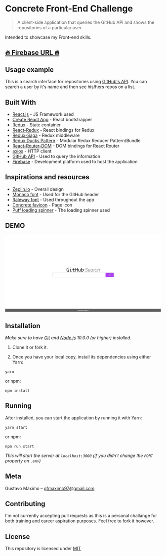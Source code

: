 # Concrete Front-End Challenge
> A client-side application that queries the GitHub API and shows the repositories of a particular user.

Intended to showcase my Front-end skills.

## [:fire: Firebase URL :fire:](https://desafio-concrete-9139e.firebaseapp.com/)

## Usage example

This is a search interface for repositories using [GitHub's API](https://developer.github.com/v3/).
You can search a user by it's name and then see his/hers repos on a list.

## Built With

* [React.js](https://reactjs.org/) - JS Framework used
* [Create React App](https://create-react-app.dev/) - React bootstrapper
* [Redux](https://redux.js.org/) - State container
* [React-Redux](https://github.com/reduxjs/react-redux) - React bindings for Redux
* [Redux-Saga](https://github.com/redux-saga/redux-saga) - Redux middleware
* [Redux Ducks Pattern](https://github.com/erikras/ducks-modular-redux) - Modular Redux Reducer Pattern/Bundle
* [React-Router-DOM](https://www.npmjs.com/package/react-router-dom) - DOM bindings for React Router
* [axios](https://github.com/axios/axios) - HTTP client
* [GitHub API](https://developer.github.com/v3/) - Used to query the information
* [Firebase](https://firebase.google.com/) -  Development platform used to host the application

## Inspirations and resources

* [Zeplin.io](https://zpl.io/VxYQp7g) - Overall design
* [Monaco font](https://www.cufonfonts.com/font/monaco) - Used for the GitHub header
* [Raleway font](https://www.cufonfonts.com/font/raleway-5) - Used throughout the app
* [Concrete favicon](https://concrete.com.br) - Page icon
* [Puff loading spinner](http://samherbert.net/svg-loaders/) - The loading spinner used

## DEMO

![](public/demo.gif)

## Installation

*Make sure to have [Git](http://git-scm.com/) and [Node.js](http://nodejs.org/) 10.0.0 (or higher) installed.*

1. Clone it or fork it.

2. Once you have your local copy, install its dependencies using either Yarn:

```
yarn
```

or npm:

```
npm install
```


## Running

After installed, you can start the application by running it with Yarn:

```
yarn start
```

or npm:

```
npm run start
```

*This will start the server at `localhost:3000` (if you didn't change the `PORT` property on `.env`)*

## Meta

Gustavo Máximo – gfmaximo97@gmail.com

## Contributing

I'm not currently accepting pull requests as this is a personal challange for both training and career aspiration purposes.
Feel free to fork it however.

## License

This repository is licensed under [MIT](https://opensource.org/licenses/MIT)
